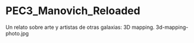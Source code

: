 # PEC3_Manovich_Reloaded
 Un relato sobre arte y artistas de otras galaxias: 3D mapping.
3d-mapping-photo.jpg
